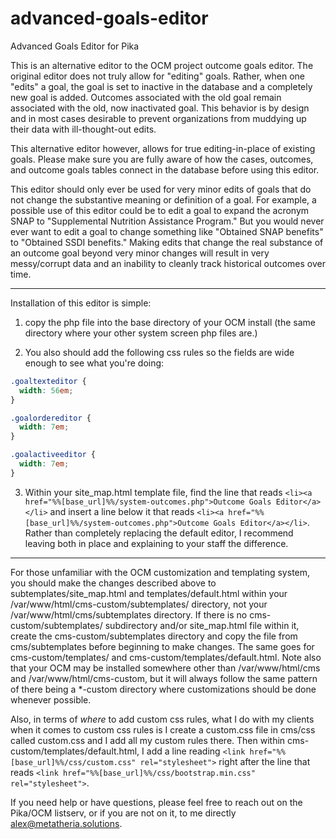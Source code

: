 # advanced-goals-editor
Advanced Goals Editor for Pika

This is an alternative editor to the OCM project outcome goals editor. The original editor does not truly allow for "editing" goals. Rather, when one "edits" a goal, the goal is set to inactive in the database and a completely new goal is added. Outcomes associated with the old goal remain associated with the old, now inactivated goal. This behavior is by design and in most cases desirable to prevent organizations from muddying up their data with ill-thought-out edits. 

This alternative editor however, allows for true editing-in-place of existing goals. Please make sure you are fully aware of how the cases, outcomes, and outcome goals tables connect in the database before using this editor. 

This editor should only ever be used for very minor edits of goals that do not change the substantive meaning or definition of a goal. For example, a possible use of this editor could be to edit a goal to expand the acronym SNAP to "Supplemental Nutrition Assistance Program." But you would never ever want to edit a goal to change something like "Obtained SNAP benefits" to "Obtained SSDI benefits." Making edits that change the real substance of an outcome goal beyond very minor changes will result in very messy/corrupt data and an inability to cleanly track historical outcomes over time.
****
Installation of this editor is simple:

1. copy the php file into the base directory of your OCM install (the same directory where your other system screen php files are.)

2. You also should add the following css rules so the fields are wide enough to see what you're doing:
```css
.goaltexteditor {
  width: 56em;
}

.goalordereditor {
  width: 7em;
}

.goalactiveeditor {
  width: 7em;
}
```

3. Within your site_map.html template file, find the line that reads `<li><a href="%%[base_url]%%/system-outcomes.php">Outcome Goals Editor</a></li>` and insert a line below it that reads `<li><a href="%%[base_url]%%/system-outcomes.php">Outcome Goals Editor</a></li>`. Rather than completely replacing the default editor, I recommend leaving both in place and explaining to your staff the difference.
****
For those unfamiliar with the OCM customization and templating system, you should make the changes described above to subtemplates/site_map.html and templates/default.html within your /var/www/html/cms-custom/subtemplates/ directory, not your /var/www/html/cms/subtemplates directory. If there is no cms-custom/subtemplates/ subdirectory and/or site_map.html file within it, create the cms-custom/subtemplates directory and copy the file from cms/subtemplates before beginning to make changes. The same goes for cms-custom/templates/ and cms-custom/templates/default.html. Note also that your OCM may be installed somewhere other than /var/www/html/cms and /var/www/html/cms-custom, but it will always follow the same pattern of there being a \*-custom directory where customizations should be done whenever possible. 

Also, in terms of *where* to add custom css rules, what I do with my clients when it comes to custom css rules is I create a custom.css file in cms/css called custom.css and I add all my custom rules there. Then within cms-custom/templates/default.html, I add a line reading `<link href="%%[base_url]%%/css/custom.css" rel="stylesheet">` right after the line that reads `<link href="%%[base_url]%%/css/bootstrap.min.css" rel="stylesheet">`.


If you need help or have questions, please feel free to reach out on the Pika/OCM listserv, or if you are not on it, to me directly alex@metatheria.solutions. 
